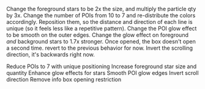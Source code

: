 <!-- User Input -->

Change the foreground stars to be 2x the size, and multiply the particle qty by 3x.
Change the number of POIs from 10 to 7 and re-distribute the colors accordingly. Reposition them, so the distance and direction of each line is unique (so it feels less like a repetitive pattern).
Change the POI glow effect to be smooth on the outer edges. 
Change the glow effect on foreground *and* background stars to 1.7x stronger.
Once opened, the box doesn't open a second time. revert to the previous behavior for now.
Invert the scrolling direction, it's backwards right now.




<!-- Agent Output -->

Reduce POIs to 7 with unique positioning
Increase foreground star size and quantity
Enhance glow effects for stars
Smooth POI glow edges
Invert scroll direction
Remove info box opening restriction

